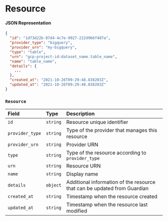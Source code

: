 # Resource

#### JSON Representation

```json
{
  "id": "1d73d22b-87d4-4c7e-9927-222d966f407a",
  "provider_type": "bigquery",
  "provider_urn": "my-bigquery",
  "type": "table",
  "urn": "gcp-project-id:dataset_name.table_name",
  "name": "table_name",
  "details": {
    ...
  },
  "created_at": "2021-10-26T09:29:48.838203Z",
  "updated_at": "2021-10-26T09:29:48.838203Z"
}
```

### `Resource`

| Field | Type | Description |
| :----- | :---- | :------ |
| `id` | `string`| Resource unique identifier |
| `provider_type` | `string` |Type of the provider that manages this resource |
| `provider_urn` | `string` | Provider URN |
| `type` | `string`| Type of the resource according to `provider_type` |
| `urn` | `string` |Resource URN |
| `name` | `string` |Display name |
| `details` | `object` |Additional information of the resource that can be updated from Guardian |
| `created_at` | `string`| Timestamp when the resource created |
| `updated_at` | `string` | Timestamp when the resource last modified |
